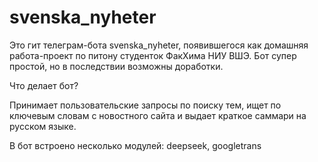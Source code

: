 # svenska_nyheter
Это гит телеграм-бота svenska_nyheter, появившегося как домашняя работа-проект по питону студенток ФакХима НИУ ВШЭ.
Бот супер простой, но в последствии возможны доработки.

Что делает бот?

Принимает пользовательские запросы по поиску тем, ищет по ключевым словам с новостного сайта и выдает краткое саммари на русском языке.

В бот встроено несколько модулей: deepseek, googletrans

